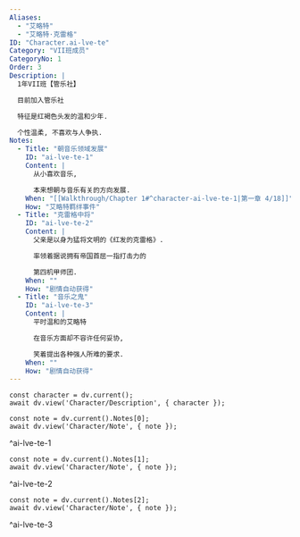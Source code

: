 ```yaml
---
Aliases:
  - "艾略特"
  - "艾略特·克雷格"
ID: "Character.ai-lve-te"
Category: "VII班成员"
CategoryNo: 1
Order: 3
Description: |
  1年VII班【管乐社】

  目前加入管乐社

  特征是红褐色头发的温和少年.

  个性温柔, 不喜欢与人争执.
Notes:
  - Title: "朝音乐领域发展"
    ID: "ai-lve-te-1"
    Content: |
      从小喜欢音乐,

      本来想朝与音乐有关的方向发展.
    When: "[[Walkthrough/Chapter 1#^character-ai-lve-te-1|第一章 4/18]]"
    How: "艾略特羁绊事件"
  - Title: "克雷格中将"
    ID: "ai-lve-te-2"
    Content: |
      父亲是以身为猛将文明的《红发的克雷格》.

      率领着据说拥有帝国首屈一指打击力的

      第四机甲师团.
    When: ""
    How: "剧情自动获得"
  - Title: "音乐之鬼"
    ID: "ai-lve-te-3"
    Content: |
      平时温和的艾略特

      在音乐方面却不容许任何妥协,

      笑着提出各种强人所难的要求.
    When: ""
    How: "剧情自动获得"
---
```

```dataviewjs
const character = dv.current();
await dv.view('Character/Description', { character });
```

```dataviewjs
const note = dv.current().Notes[0];
await dv.view('Character/Note', { note });
```
^ai-lve-te-1

```dataviewjs
const note = dv.current().Notes[1];
await dv.view('Character/Note', { note });
```
^ai-lve-te-2

```dataviewjs
const note = dv.current().Notes[2];
await dv.view('Character/Note', { note });
```
^ai-lve-te-3